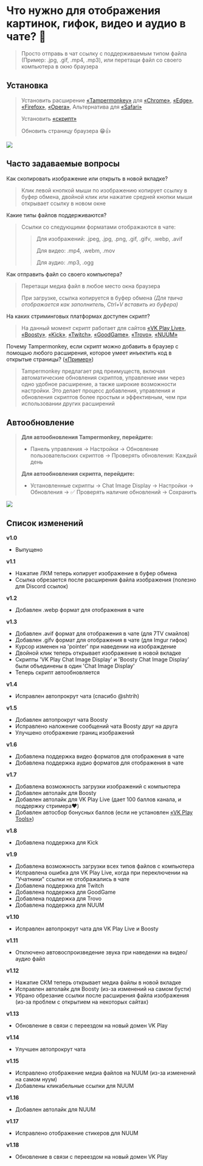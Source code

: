 # Что нужно для отображения картинок, гифок, видео и аудио в чате? 🤔

> Просто отправь в чат ссылку с поддерживаемым типом файла (Пример: .jpg, .gif, .mp4, .mp3), или перетащи файл со своего компьютера в окно браузера

## Установка

> Установить расширение [«Tampermonkey»](https://www.tampermonkey.net/) для [«Chrome»](https://chrome.google.com/webstore/detail/dhdgffkkebhmkfjojejmpbldmpobfkfo), [«Edge»](https://microsoftedge.microsoft.com/addons/detail/iikmkjmpaadaobahmlepeloendndfphd), [«Firefox»](https://addons.mozilla.org/en-US/firefox/addon/tampermonkey/), [«Opera»](https://addons.opera.com/en/extensions/details/tampermonkey-beta/), Альтернатива для [«Safari»](https://apps.apple.com/app/userscripts/id1463298887)
>
> Установить [«скрипт»](https://github.com/c0IIwr/Chat-Image-Display/raw/main/Chat-Image-Display.user.js)
>
> Обновить страницу браузера 😁👍

<img  src="https://c0IIwr.github.io/Chat-Image-Display/zapaska-archive.gif">

## Часто задаваемые вопросы

Как скопировать изображение или открыть в новой вкладке?

> Клик левой кнопкой мыши по изображению копирует ссылку в буфер обмена, двойной клик или нажатие средней кнопки мыши открывает ссылку в новом окне

Какие типы файлов поддерживаются?

> Ссылки со следующими форматами отображаются в чате:
> > Для изображений: .jpeg, .jpg, .png, .gif, .gifv, .webp, .avif
> >
> > Для видео: .mp4, .webm, .mov
> >
> > Для аудио: .mp3, .ogg

Как отправить файл со своего компьютера?

> Перетащи медиа файл в любое место окна браузера
> 
> При загрузке, ссылка копируется в буфер обмена _(Для твича отображается как заполнитель, Ctrl+V вставить из буфера)_

На каких стриминговых платформах доступен скрипт?

> На данный момент скрипт работает для сайтов [«VK Play Live»](https://live.vkplay.ru/), [«Boosty»](https://boosty.to/), [«Kick»](https://kick.com/), [«Twitch»](https://www.twitch.tv/), [«GoodGame»](https://goodgame.ru/), [«Trovo»](https://trovo.live/), [«NUUM»](https://nuum.ru/)

Почему Tampermonkey, если скрипт можно добавить в браузер с помощью любого расширения, которое умеет инъектить код в открытые страницы? ([«Пример»](https://chromewebstore.google.com/detail/custom-javascript-for-web/ddbjnfjiigjmcpcpkmhogomapikjbjdk))

> Tampermonkey предлагает ряд преимуществ, включая автоматические обновления скриптов, управление ими через одно удобное расширение, а также широкие возможности настройки. Это делает процесс добавления, управления и обновления скриптов более простым и эффективным, чем при использовании других расширений

## Автообновление

> **Для автообновления Tampermonkey, перейдите:**
> - Панель управления → Настройки → Обновление пользовательских скриптов → Проверять обновления: Каждый день
>
> **Для автообновления скрипта, перейдите:**
> - Установленные скрипты → Chat Image Display → Настройки → Обновления → ✅ Проверять наличие обновлений → Сохранить

<img  src="https://c0IIwr.github.io/Chat-Image-Display/AutoUpdate.gif">

## Список изменений

**v1.0**
- Выпущено

**v1.1**
- Нажатие ЛКМ теперь копирует изображение в буфер обмена
- Ссылка обрезается после расширения файла изображения (полезно для Discord ссылок)

**v1.2**
- Добавлен .webp формат для отображения в чате

**v1.3**
- Добавлен .avif формат для отображения в чате (для 7TV смайлов)
- Добавлен .gifv формат для отображения в чате (для Imgur гифок)
- Курсор изменен на 'pointer' при наведении на изображдение
- Двойной клик теперь открывает изображение в новой вкладке
- Скрипты 'VK Play Chat Image Display' и 'Boosty Chat Image Display' были объединены в один 'Chat Image Display'
- Теперь скрипт автообновляется

**v1.4**
- Исправлен автопрокрут чата (спасибо @shtrih)

**v1.5**
- Добавлен автопрокрут чата Boosty
- Исправлено наложение сообщений чата Boosty друг на друга
- Улучшено отображение границ изображений

**v1.6**
- Добавлена поддержка видео форматов для отображения в чате
- Добавлена поддержка аудио форматов для отображения в чате

**v1.7**
- Добавлена возможность загрузки изображений с компьютера
- Добавлен автолайк для Boosty
- Добавлен автолайк для VK Play Live (дает 100 баллов канала, и поддержку стримера❤️)
- Добавлен автосбор бонусных баллов (если не установлен [«VK Play Tools»](https://chromewebstore.google.com/detail/vk-play-tools/pgcocghliackkooeoiihnkdnbempgjfk))

**v1.8**
- Добавлена поддержка для Kick

**v1.9**
- Добавлена возможность загрузки всех типов файлов с компьютера
- Исправлена ошибка для VK Play Live, когда при переключении на "Учатники" ссылки не отображались в чате
- Добавлена поддержка для Twitch
- Добавлена поддержка для GoodGame
- Добавлена поддержка для Trovo
- Добавлена поддержка для NUUM

**v1.10**
- Исправлен автопрокрут чата для VK Play Live и Boosty

**v1.11**
- Отключено автовоспроизведение звука при наведении на видео/аудио файл

**v1.12**
- Нажатие СКМ теперь открывает медиа файлы в новой вкладке
- Исправлен автолайк для Boosty (из-за изменений на самом бусти)
- Убрано обрезание ссылки после расширения файла изображения (из-за проблем с открытием на некоторых сайтах)

**v1.13**
- Обновление в связи с переездом на новый домен VK Play

**v1.14**
- Улучшен автопрокрут чата

**v1.15**
- Исправлено отображение медиа файлов на NUUM (из-за изменений на самом нуум)
- Добавлены кликабельные ссылки для NUUM

**v1.16**
- Добавлен автолайк для NUUM

**v1.17**
- Исправлено отображение стикеров для NUUM

**v1.18**
- Обновление в связи с переездом на новый домен VK Play
